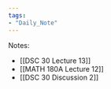 ```yaml
---
tags:
- "Daily_Note"
---
```

Notes:  
- [[DSC 30 Lecture 13]]  
- [[MATH 180A Lecture 12]]  
- [[DSC 30 Discussion 2]]
